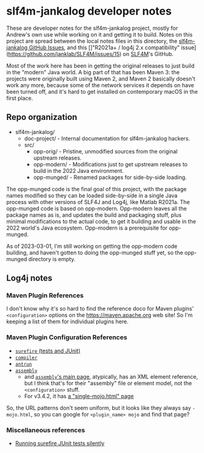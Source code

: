 # slf4m-jankalog developer notes

These are developer notes for the slf4m-jankalog project, mostly for Andrew's own use while working on it and getting it to build. Notes on this project are spread between the local notes files in this directory, the [slf4m-jankalog GitHub Issues](https://github.com/janklab/slf4m-jankalog/issues), and this []"R2021a+ / log4j 2.x compatibility" issue](https://github.com/janklab/SLF4M/issues/15) on [SLF4M](https://github.com/janklab/SLF4M)'s GitHub.

Most of the work here has been in getting the original releases to just build in the "modern" Java world. A big part of that has been Maven 3: the projects were originally built using Maven 2, and Maven 2 basically doesn't work any more, because some of the network services it depends on have been turned off, and it's hard to get installed on contemporary macOS in the first place.

## Repo organization

* slf4m-jankalog/
  * doc-project/ - Internal documentation for slf4m-jankalog hackers.
  * src/
    * opp-orig/ - Pristine, unmodified sources from the original upstream releases.
    * opp-modern/ - Modifications just to get upstream releases to build in the 2022 Java environment.
    * opp-munged/ - Renamed packages for side-by-side loading.

The opp-munged code is the final goal of this project, with the package names modified so they can be loaded side-by-side in a single Java process with other versions of SLF4J and Log4j, like Matlab R2021a. The opp-munged code is based on opp-modern. Opp-modern leaves all the package names as is, and updates the build and packaging stuff, plus minimal modifications to the actual code, to get it building and usable in the 2022 world's Java ecosystem. Opp-modern is a prerequisite for opp-munged.

As of 2023-03-01, I'm still working on getting the opp-modern code building, and haven't gotten to doing the opp-munged stuff yet, so the opp-munged directory is empty.

## Log4j notes

### Maven Plugin References

I don't know why it's so hard to find the reference doco for Maven plugins' `<configuration>` options on the <https://maven.apache.org> web site! So I'm keeping a list of them for individual plugins here.

### Maven Plugin Configuration References

* [`surefire` (tests and JUnit)](https://maven.apache.org/surefire/maven-surefire-plugin/test-mojo.html)
* [`compiler`](https://maven.apache.org/components/plugins/maven-compiler-plugin/compile-mojo.html)
* [`antrun`](https://maven.apache.org/plugins/maven-antrun-plugin/run-mojo.html)
* [`assembly`](https://maven.apache.org/plugins-archives/maven-assembly-plugin-2.6/assembly-mojo.html)
  * and [`assembly`'s main page](https://maven.apache.org/plugins/maven-assembly-plugin/assembly.html), atypically, has an XML element reference, but I think that's for their "assembly" file or element model, not the `<configuration>` stuff.
  * For v3.4.2, it has [a "single-mojo.html" page](https://maven.apache.org/plugins/maven-assembly-plugin/single-mojo.html)

So, the URL patterns don't seem uniform, but it looks like they always say `-mojo.html`, so you can google for `<plugin_name> mojo` and find that page?

### Miscellaneous references

* [Running surefire JUnit tests silently](https://rieckpil.de/run-java-tests-with-maven-silently-only-log-on-failure)
